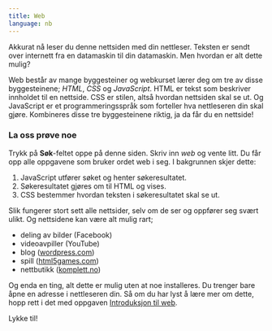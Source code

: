 ```yaml
---
title: Web
language: nb
---
```


Akkurat nå leser du denne nettsiden med din nettleser. Teksten er sendt over internett fra en datamaskin til din datamaskin. Men hvordan er alt dette mulig?

Web består av mange byggesteiner og webkurset lærer deg om tre av disse byggesteinene; *HTML*, *CSS* og *JavaScript*. HTML er tekst som beskriver innholdet til en nettside. CSS er stilen, altså hvordan nettsiden skal se ut. Og JavaScript er et programmeringsspråk som forteller hva nettleseren din skal gjøre. Kombineres disse tre byggesteinene riktig, ja da får du en nettside!

### La oss prøve noe
Trykk på **Søk**-feltet oppe på denne siden. Skriv inn *web* og vente litt. Du får opp alle oppgavene som bruker ordet web i seg. I bakgrunnen skjer dette:

1. JavaScript utfører søket og henter søkeresultatet.
2. Søkeresultatet gjøres om til HTML og vises.
3. CSS bestemmer hvordan teksten i søkeresultatet skal se ut.

Slik fungerer stort sett alle nettsider, selv om de ser og oppfører seg svært ulikt. Og nettsidene kan være alt mulig rart;

- deling av bilder (Facebook)
- videoavpiller (YouTube)
- blog ([wordpress.com](https://wordpress.com))
- spill ([html5games.com](http://html5games.com))
- nettbutikk ([komplett.no](https://www.komplett.no))

Og enda en ting, alt dette er mulig uten at noe installeres. Du trenger bare åpne en adresse i nettleseren din. Så om du har lyst å lære mer om dette, hopp rett i det med oppgaven [Introduksjon til web](introduksjon_til_web/introduksjon_til_web.html).

Lykke til!

